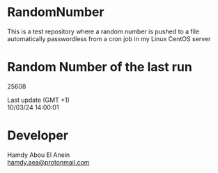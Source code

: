 # RandomNumber    
This is a test repository where a random number is pushed to a file automatically passwordless from a cron job in my Linux CentOS server    
# Random Number of the last run   
25608
      
Last update (GMT +1)    
10/03/24 14:00:01
# Developer    
Hamdy Abou El Anein   
hamdy.aea@protonmail.com
